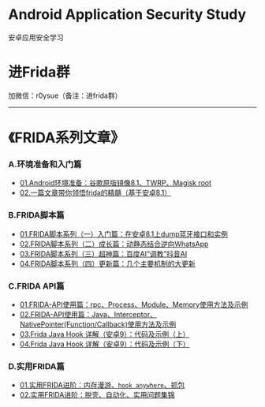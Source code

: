 # Android Application Security Study
安卓应用安全学习


# 进Frida群

加微信：r0ysue（备注：进frida群）

---

# 《FRIDA系列文章》

### A.环境准备和入门篇

- [01.Android环境准备：谷歌原版镜像8.1、TWRP、Magisk root](A01/README.md)
- [02.一篇文章带你领悟frida的精髓（基于安卓8.1）](A02/README.md)

### B.FRIDA脚本篇

- [01.FRIDA脚本系列（一）入门篇：在安卓8.1上dump蓝牙接口和实例](B01/README.md)
- [02.FRIDA脚本系列（二）成长篇：动静态结合逆向WhatsApp](B02/README.md)
- [03.FRIDA脚本系列（三）超神篇：百度AI“调教”抖音AI](B03/README.md)
- [04.FRIDA脚本系列（四）更新篇：几个主要机制的大更新](B04/README.md)

### C.FRIDA API篇

- [01.FRIDA-API使用篇：rpc、Process、Module、Memory使用方法及示例](https://www.anquanke.com/post/id/195215)
- [02.FRIDA-API使用篇：Java、Interceptor、NativePointer(Function/Callback)使用方法及示例](https://www.anquanke.com/post/id/195869)
- [03.Frida Java Hook 详解（安卓9）：代码及示例（上）](https://mp.weixin.qq.com/s/2BdX-rtAu8WZuzY3pK94NQ)
- [04.Frida Java Hook 详解（安卓9）：代码及示例（下）](https://mp.weixin.qq.com/s/heK_r0zXo_6_RoA37yPtGQ)

### D.实用FRIDA篇

- [01.实用FRIDA进阶：内存漫游、`hook anywhere`、抓包](https://www.anquanke.com/post/id/197657)
- [02.实用FRIDA进阶：脱壳、自动化、实用问题集锦](https://www.anquanke.com/post/id/197670)
